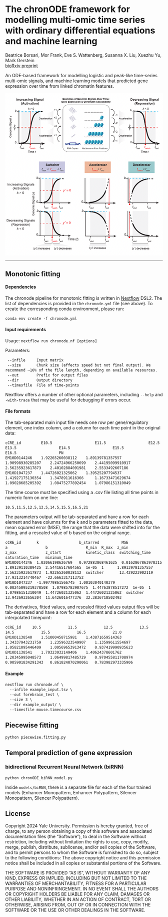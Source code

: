 # The chronODE framework for modelling multi-omic time series with ordinary differential equations and machine learning
Beatrice Borsari, Mor Frank, Eve S. Wattenberg, Susanna X. Liu, Xuezhu Yu, Mark Gerstein  
[bioRxiv preprint](https://www.biorxiv.org/content/10.1101/2023.12.13.571513v1)  

An ODE-based framework for modelling logistic and peak-like time-series multi-omic signals, and machine learning models that predicted gene expression over time from linked chromatin features.

![](https://github.com/gersteinlab/chronODE/blob/main/figure1.png)

***

## Monotonic fitting

#### Dependencies

The chronode pipeline for monotonic fitting is written in [Nextflow](https://www.nextflow.io/) DSL2.
The list of dependencies is provided in the `chronode.yml` file (see above). 
To create the corresponding conda environment, please run: 

```
conda env create -f chronode.yml
```

#### Input requirements

Usage: `nextflow run chronode.nf [options]`

Parameters: 
```
 --infile     Input matrix 
 --size       Chunk size (affects speed but not final output). We recommend ~10% of the file length, depending on available resources.
 --out        Prefix for output files
 --dir        Output directory
 --timesfile  File of time-points
```

Nextflow offers a number of other optional parameters, including `--help` and `-with-trace` that may be useful for debugging if errors occur.
#### File formats
The tab-separated main input file needs one row per gene/regulatory element, one index column, and a column for each time point in the original data:  
```
cCRE_id	        E10.5	                E11.5	                E12.5	                E13.5	                E14.5	                E15.5	                E16.5	                PN
EM10D0144246	1.92265260038112	1.89139781357557	1.90998930285207	2.24724966250699	2.44195099910917	2.56235923617873	2.40102884091981	2.5533492607186
EM10D1047237	1.44726021325062	1.39525207794537	1.41927175130354	1.3478911616366		1.16733471629674	1.09028685205392	1.08475277892454	1.07986151310049
```

The time course must be specified using a .csv file listing all time points in numeric form on one line:
```
10.5,11.5,12.5,13.5,14.5,15.5,16.5,21
```

The parameters output will be tab-separated and have a row for each element and have columns for the k and b parameters fitted to the data, mean squared error (MSE), the range that the data were shifted into for the fitting, and a rescaled value of b based on the original range.
```
cCRE_id       k                  b_starred          MSE                  a                 b                 R_min  R_max  z_min             z_max             z_start           kinetic_class  switching_time    saturation_time   minimum_time
EM10D0144246  1.02066198626769   0.972883868461625  0.0162867863978315   1.89139110389425  2.54416517604565  1e-05  1      1.89139781357557  2.56235923617873  1.92265260038112  switcher       13.429223902119   17.9313214740467  -22.6663317113752
EM10D1047237  -1.99779861566745  1.00103040140379   0.00245095219378508  1.07985783907675  1.44763878517272  1e-05  1      1.07986151310049  1.44726021325062  1.44726021325062  switcher       13.9426932656304  11.6426016477376  32.3836718502493
```
The derivatives, fitted values, and rescaled fitted values output files will be tab-separated and have a row for each element and a column for each interpolated timepoint:
```
cCRE_id		10.5			11.5			12.5			13.5			14.5			15.5			16.5			21.0
EM10D1138540	1.51000458715981	1.43871659514363	1.34337943231759	1.23596323549907	1.13599611554697	1.05821095446409	1.00569653913472	0.937419990935623
EM10D1138541	1.70323032149406	1.40624378601762	1.20345995048573	1.06499817485729	0.970455811708974	0.905901834291343	0.861824070290061	0.783982973335906
```
#### Example
```
nextflow run chronode.nf \
  --infile example_input.tsv \
  --out forebrain_test \
  --size 3 \
  --dir example_output/ \
  --timesfile mouse.timecourse.csv
```

## Piecewise fitting
```
python piecewise.fitting.py
```

## Temporal prediction of gene expression

### bidirectional Recurrent Neural Network (biRNN)
```
python chronODE_biRNN_model.py
```
Inside ```models/biRNN```, there is a separate file for each of the four trained models (Enhancer Monopattern, Enhancer Polypattern, Silencer Monopattern, Silencer Polypattern).


## License
Copyright 2024 Yale University.
Permission is hereby granted, free of charge, to any person obtaining a copy of this software and associated documentation files (the “Software”), to deal in the Software without restriction, including without limitation the rights to use, copy, modify, merge, publish, distribute, sublicense, and/or sell copies of the Software, and to permit persons to whom the Software is furnished to do so, subject to the following conditions:
The above copyright notice and this permission notice shall be included in all copies or substantial portions of the Software.

THE SOFTWARE IS PROVIDED “AS IS”, WITHOUT WARRANTY OF ANY KIND, EXPRESS OR IMPLIED, INCLUDING BUT NOT LIMITED TO THE WARRANTIES OF MERCHANTABILITY, FITNESS FOR A PARTICULAR PURPOSE AND NONINFRINGEMENT. IN NO EVENT SHALL THE AUTHORS OR COPYRIGHT HOLDERS BE LIABLE FOR ANY CLAIM, DAMAGES OR OTHER LIABILITY, WHETHER IN AN ACTION OF CONTRACT, TORT OR OTHERWISE, ARISING FROM, OUT OF OR IN CONNECTION WITH THE SOFTWARE OR THE USE OR OTHER DEALINGS IN THE SOFTWARE.


